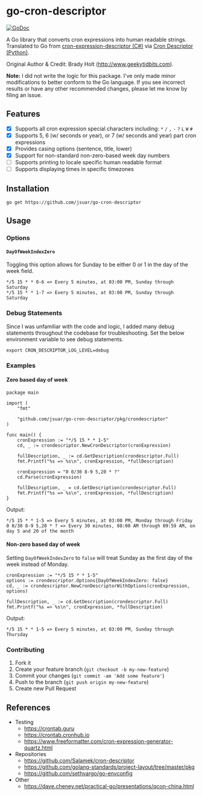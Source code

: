 # go-cron-descriptor

[![GoDoc](https://img.shields.io/badge/GoDoc-reference-007d9c?style=flat-square)](https://pkg.go.dev/github.com/jsuar/go-cron-descriptor/pkg/envconfig)

A Go library that converts cron expressions into human readable strings. Translated to Go from [cron-expression-descriptor (C#)](https://github.com/bradymholt/cron-expression-descriptor) via [Cron Descriptor (Python)](https://github.com/Salamek/cron-descriptor).

Original Author & Credit: Brady Holt (http://www.geekytidbits.com).

**Note:** I did not write the logic for this package. I've only made minor modifications to better conform to the Go language. If you see incorrect results or have any other recommended changes, please let me know by filing an issue.

## Features

* [x] Supports all cron expression special characters including: `*` `/` `,` `-` `?` `L` `W` `#`
* [x] Supports 5, 6 (w/ seconds or year), or 7 (w/ seconds and year) part cron expressions
* [x] Provides casing options (sentence, title, lower)
* [x]  Support for non-standard non-zero-based week day numbers
* [ ] Supports printing to locale specific human readable format
* [ ] Supports displaying times in specific timezones

## Installation

```
go get https://github.com/jsuar/go-cron-descriptor
```

## Usage

### Options

#### `DayOfWeekIndexZero`

Toggling this option allows for Sunday to be either 0 or 1 in the day of the week field.

```
*/5 15 * * 0-6 => Every 5 minutes, at 03:00 PM, Sunday through Saturday
*/5 15 * * 1-7 => Every 5 minutes, at 03:00 PM, Sunday through Saturday
```

### Debug Statements

Since I was unfamiliar with the code and logic, I added many debug statements throughout the codebase for troubleshooting. Set the below environment variable to see debug statements.

```
export CRON_DESCRIPTOR_LOG_LEVEL=debug
```

### Examples

#### Zero based day of week

    package main

    import (
        "fmt"

        "github.com/jsuar/go-cron-descriptor/pkg/crondescriptor"
    )

    func main() {
        cronExpression := "*/5 15 * * 1-5"
        cd, _ := crondescriptor.NewCronDescriptor(cronExpression)
        
        fullDescription, _ := cd.GetDescription(crondescriptor.Full)
        fmt.Printf("%s => %s\n", cronExpression, *fullDescription)

        cronExpression = "0 0/30 8-9 5,20 * ?"
        cd.Parse(cronExpression)

        fullDescription, _ = cd.GetDescription(crondescriptor.Full)
        fmt.Printf("%s => %s\n", cronExpression, *fullDescription)
    }

Output:

    */5 15 * * 1-5 => Every 5 minutes, at 03:00 PM, Monday through Friday
    0 0/30 8-9 5,20 * ? => Every 30 minutes, 08:00 AM through 09:59 AM, on day 5 and 20 of the month

#### Non-zero based day of week

Setting `DayOfWeekIndexZero` to `false` will treat Sunday as the first day of the week instead of Monday.

    cronExpression := "*/5 15 * * 1-5"
	options := crondescriptor.Options{DayOfWeekIndexZero: false}
	cd, _ := crondescriptor.NewCronDescriptorWithOptions(cronExpression, options)

	fullDescription, _ := cd.GetDescription(crondescriptor.Full)
	fmt.Printf("%s => %s\n", cronExpression, *fullDescription)

Output:

    */5 15 * * 1-5 => Every 5 minutes, at 03:00 PM, Sunday through Thursday

### Contributing

1. Fork it
2. Create your feature branch (`git checkout -b my-new-feature`)
3. Commit your changes (`git commit -am 'Add some feature'`)
4. Push to the branch (`git push origin my-new-feature`)
5. Create new Pull Request

## References

* Testing
  * https://crontab.guru
  * https://crontab.cronhub.io
  * https://www.freeformatter.com/cron-expression-generator-quartz.html
* Repositories
  * https://github.com/Salamek/cron-descriptor
  * https://github.com/golang-standards/project-layout/tree/master/pkg
  * https://github.com/sethvargo/go-envconfig
* Other
  * https://dave.cheney.net/practical-go/presentations/qcon-china.html